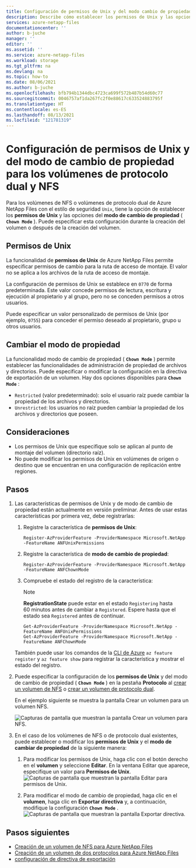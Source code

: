 ```yaml
---
title: Configuración de permisos de Unix y del modo cambio de propiedad para los volúmenes de protocolo dual y NFS de Azure NetApp Files | Microsoft Docs
description: Describe cómo establecer los permisos de Unix y las opciones del modo de cambio de propiedad para los volúmenes de protocolo dual y NFS de Azure NetApp Files.
services: azure-netapp-files
documentationcenter: ''
author: b-juche
manager: ''
editor: ''
ms.assetid: ''
ms.service: azure-netapp-files
ms.workload: storage
ms.tgt_pltfrm: na
ms.devlang: na
ms.topic: how-to
ms.date: 08/06/2021
ms.author: b-juche
ms.openlocfilehash: bfb794b1344dbc4723ca699f572b487b54d60c77
ms.sourcegitcommit: 0046757af1da267fc2f0e88617c633524883795f
ms.translationtype: HT
ms.contentlocale: es-ES
ms.lasthandoff: 08/13/2021
ms.locfileid: "121781319"
---
```

# <a name="configure-unix-permissions-and-change-ownership-mode-for-nfs-and-dual-protocol-volumes"></a>Configuración de permisos de Unix y del modo de cambio de propiedad para los volúmenes de protocolo dual y NFS

Para los volúmenes de NFS o volúmenes de protocolo dual de Azure NetApp Files con el estilo de seguridad `Unix`, tiene la opción de establecer los **permisos de Unix** y las opciones del **modo de cambio de propiedad** ( **`Chown Mode`** ). Puede especificar esta configuración durante la creación del volumen o después de la creación del volumen. 

## <a name="unix-permissions"></a>Permisos de Unix   

La funcionalidad de **permisos de Unix** de Azure NetApp Files permite especificar permisos de cambio para la ruta de acceso de montaje. El valor no se aplica a los archivos de la ruta de acceso de montaje.   

La configuración de permisos de Unix se establece en `0770` de forma predeterminada. Este valor concede permisos de lectura, escritura y ejecución al propietario y al grupo, pero no se conceden permisos a otros usuarios. 

 Puede especificar un valor personalizado de permisos de Unix (por ejemplo, `0755`) para conceder el permiso deseado al propietario, grupo u otros usuarios.  

## <a name="change-ownership-mode"></a>Cambiar el modo de propiedad   

La funcionalidad modo de cambio de propiedad ( **`Chown Mode`** ) permite establecer las funcionalidades de administración de propiedad de archivos y directorios.  Puede especificar o modificar la configuración en la directiva de exportación de un volumen. Hay dos opciones disponibles para **`Chown Mode`** :   

* `Restricted` (valor predeterminado): solo el usuario raíz puede cambiar la propiedad de los archivos y directorios.
* `Unrestricted`: los usuarios no raíz pueden cambiar la propiedad de los archivos y directorios que poseen.

## <a name="considerations"></a>Consideraciones  

* Los permisos de Unix que especifique solo se aplican al punto de montaje del volumen (directorio raíz).  
* No puede modificar los permisos de Unix en volúmenes de origen o destino que se encuentran en una configuración de replicación entre regiones. 

## <a name="steps"></a>Pasos

1. Las características de permisos de Unix y de modo de cambio de propiedad están actualmente en versión preliminar. Antes de usar estas características por primera vez, debe registrarlas:   

    1. Registre la característica de **permisos de Unix**:   

        ```azurepowershell-interactive
        Register-AzProviderFeature -ProviderNamespace Microsoft.NetApp -FeatureName ANFUnixPermissions
        ```

    2.  Registre la característica de **modo de cambio de propiedad**:    

        ```azurepowershell-interactive
        Register-AzProviderFeature -ProviderNamespace Microsoft.NetApp -FeatureName ANFChownMode
        ```

    3. Compruebe el estado del registro de la característica:    

        > [!NOTE]
        > **RegistrationState** puede estar en el estado `Registering` hasta 60 minutos antes de cambiar a `Registered`. Espere hasta que el estado sea `Registered` antes de continuar.

        ```azurepowershell-interactive
        Get-AzProviderFeature -ProviderNamespace Microsoft.NetApp -FeatureName ANFUnixPermissions  
        Get-AzProviderFeature -ProviderNamespace Microsoft.NetApp -FeatureName ANFChownMode
        ```
        
    También puede usar los comandos de la [CLI de Azure](/cli/azure/feature) `az feature register` y `az feature show` para registrar la característica y mostrar el estado del registro. 

2. Puede especificar la configuración de los **permisos de Unix** y del modo de cambio de propiedad ( **`Chown Mode`** ) en la pestaña **Protocolo** al [crear un volumen de NFS](azure-netapp-files-create-volumes.md) o [crear un volumen de protocolo dual](create-volumes-dual-protocol.md). 

    En el ejemplo siguiente se muestra la pantalla Crear un volumen para un volumen NFS. 

    ![Capturas de pantalla que muestran la pantalla Crear un volumen para NFS.](../media/azure-netapp-files/unix-permissions-create-nfs-volume.png)

3. En el caso de los volúmenes de NFS o de protocolo dual existentes, puede establecer o modificar los **permisos de Unix** y el **modo de cambiar de propiedad** de la siguiente manera:  

    1. Para modificar los permisos de Unix, haga clic con el botón derecho en el **volumen** y seleccione **Editar**. En la ventana Editar que aparece, especifique un valor para **Permisos de Unix**.  
        ![Capturas de pantalla que muestran la pantalla Editar para permisos de Unix.](../media/azure-netapp-files/unix-permissions-edit.png)

    2. Para modificar el modo de cambio de propiedad, haga clic en el **volumen**, haga clic en **Exportar directiva** y, a continuación, modifique la configuración **`Chown Mode`** .  
        ![Capturas de pantalla que muestran la pantalla Exportar directiva.](../media/azure-netapp-files/chown-mode-edit.png)

## <a name="next-steps"></a>Pasos siguientes  

* [Creación de un volumen de NFS para Azure NetApp Files](azure-netapp-files-create-volumes.md)
* [Creación de un volumen de dos protocolos para Azure NetApp Files](create-volumes-dual-protocol.md) 
* [configuración de directiva de exportación](azure-netapp-files-configure-export-policy.md)
